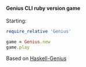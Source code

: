#### Genius CLI ruby version game

Starting:
```ruby
require_relative 'Genius'

game = Genius.new
game.play
```

Based on [Haskell-Genius](https://github.com/G4BB3R/Haskell-Genius)